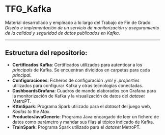 # TFG_Kafka
Material desarrollado y empleado a lo largo del Trabajo de Fin de Grado: *Diseño e implementación de un servicio de monitorización y aseguramiento de la calidad y seguridad de datos publicados en Kafka*.

------------------------------------------

## Estructura del repositorio:
* **Certificados Kafka**: Certificados utilizados para autenticar a los *principals* de Kafka. Se encuentran divididos en carpetas para cada *principal*.
* **Configuraciones**: Ficheros de configuración *.yml* y *.properties* utilizados para configurar Kafka y otras tecnologías conectadas.
* **DashboardsGrafana**: Cuadros de mando elaborados con Grafana para la monitorización de Kafka y la visualización de datos del *dataset* MetroPT.
* **KttmSpark**: Programa Spark utilizado para el *dataset* del juego web, *Koalas to the Max*.
* **ProductorJavaGeneric**: Programa Java encargado de leer un fichero de datos como parámetro y mandar sus filas al tópico indicado de Kafka.
* **TrainSpark**: Programa Spark utilizado para el *dataset* MetroPT.
